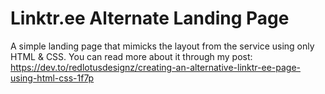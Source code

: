 # Linktr.ee Alternate Landing Page
A simple landing page that mimicks the layout from the service using only HTML & CSS.
You can read more about it through my post:
https://dev.to/redlotusdesignz/creating-an-alternative-linktr-ee-page-using-html-css-1f7p
